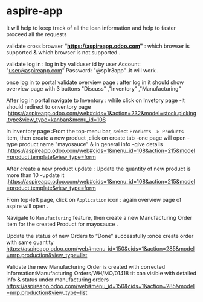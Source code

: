# aspire-app
It will help to keep track of all the loan information and help to faster proceed all the requests

validate cross browser **"https://aspireapp.odoo.com"** : which browser is supported & which browser is not supported .

validate log in : log in  by validuser id  by user Account: "user@aspireapp.com" Password: "@sp1r3app" .it will work .

once log in to portal validate overview page : after log in it should show overview page with 3 buttons "Discuss" ,"Inventory" ,"Manufacturing"

After log in portal navigate to Inventory : while click on Invetory page -it should redirect to onventory page .https://aspireapp.odoo.com/web#cids=1&action=232&model=stock.picking.type&view_type=kanban&menu_id=108

In inventory page :From the top-menu bar, select `Products -> Products` item, then create a new product ,click on create tab -one page will open -type product name "mayosauce" & in general info -give details .https://aspireapp.odoo.com/web#cids=1&menu_id=108&action=215&model=product.template&view_type=form

After create a new product update : Update the quantity of new product is more than 10 -update it .https://aspireapp.odoo.com/web#cids=1&menu_id=108&action=215&model=product.template&view_type=form

From top-left page, click on `Application` icon : again overview page of aspire will open .

Navigate to `Manufacturing` feature, then create a new Manufacturing Order item for the created Product for mayosauce .

Update the status of new Orders to “Done” successfully :once create order with same quantity https://aspireapp.odoo.com/web#menu_id=150&cids=1&action=285&model=mrp.production&view_type=list

Validate the new Manufacturing Order is created with corrected information:Manufacturing Orders/WH/MO/01418 :it can visible with detailed info & status under manufacturing orders https://aspireapp.odoo.com/web#menu_id=150&cids=1&action=285&model=mrp.production&view_type=list

